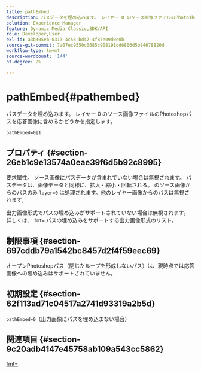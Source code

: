 ```yaml
---
title: pathEmbed
description: パスデータを埋め込みます。 レイヤー 0 のソース画像ファイルのPhotoshopパスを応答画像に含めるかどうかを指定します。
solution: Experience Manager
feature: Dynamic Media Classic,SDK/API
role: Developer,User
exl-id: a3b305eb-0313-4c58-bd47-4f87e09d0e0b
source-git-commit: 7a07ec9550c0685c908191dd6806d5b84678820d
workflow-type: tm+mt
source-wordcount: '144'
ht-degree: 2%

---
```


# pathEmbed{#pathembed}

パスデータを埋め込みます。 レイヤー 0 のソース画像ファイルのPhotoshopパスを応答画像に含めるかどうかを指定します。

`pathEmbed=0|1`

## プロパティ {#section-26eb1c9e13574a0eae39f6d5b92c8995}

要求属性。 ソース画像にパスデータが含まれていない場合は無視されます。 パスデータは、画像データと同様に、拡大・縮小・回転される。 のソース画像からのパスのみ `layer=0` は処理されます。他のレイヤー画像からのパスは無視されます。

出力画像形式でパスの埋め込みがサポートされていない場合は無視されます。 詳しくは、 `fmt=` パスの埋め込みをサポートする出力画像形式のリスト。

## 制限事項 {#section-697cddb79a1542bc8457d2f4f59eec69}

オープンPhotoshopパス（閉じたループを形成しないパス）は、現時点では応答画像への埋め込みはサポートされていません。

## 初期設定 {#section-62f113ad71c04517a2741d93319a2b5d}

`pathEmbed=0`（出力画像にパスを埋め込まない場合）

## 関連項目 {#section-9c20adb4147e45758ab109a543cc5862}

[fmt=](../../../../../is-api/http-ref/image-serving-api-ref/c-http-protocol-reference/c-command-reference/r-is-http-fmt.md#reference-cdf10043423b45ba9fe15157fb3ae37a)
